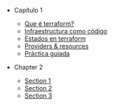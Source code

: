 - Capítulo 1
  - [Que é terraform?](./01_terraform/01_que_e_terraform.md)
  - [Infraestructura como código](./01_terraform/02_infraestructura_como_codigo.md)
  - [Estados en terraform](./01_terraform/03_estados_en_terraform.md)
  - [Providers & resources](./01_terraform/04_providers_y_recursos.md)
  - [Práctica guiada](./01_terraform/05_practica_guiada.md)

- Chapter 2
  - [Section 1](./02_chapter/01_section.md)
  - [Section 2](./02_chapter/02_section.md)
  - [Section 3](./02_chapter/03_section.md)

